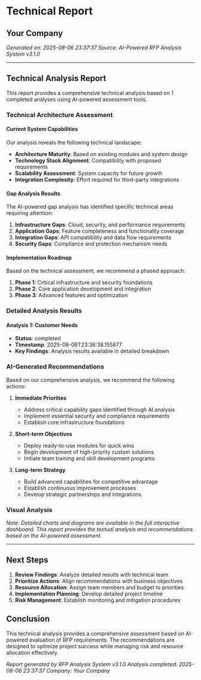 # Technical Report
## Your Company
*Generated on: 2025-08-06 23:37:37*
*Source: AI-Powered RFP Analysis System v3.1.0*

---

## Technical Analysis Report

This report provides a comprehensive technical analysis based on 1 completed analyses using AI-powered assessment tools.

### Technical Architecture Assessment

#### Current System Capabilities
Our analysis reveals the following technical landscape:

- **Architecture Maturity**: Based on existing modules and system design
- **Technology Stack Alignment**: Compatibility with proposed requirements
- **Scalability Assessment**: System capacity for future growth
- **Integration Complexity**: Effort required for third-party integrations

#### Gap Analysis Results

The AI-powered gap analysis has identified specific technical areas requiring attention:

1. **Infrastructure Gaps**: Cloud, security, and performance requirements
2. **Application Gaps**: Feature completeness and functionality coverage  
3. **Integration Gaps**: API compatibility and data flow requirements
4. **Security Gaps**: Compliance and protection mechanism needs

#### Implementation Roadmap

Based on the technical assessment, we recommend a phased approach:

1. **Phase 1**: Critical infrastructure and security foundations
2. **Phase 2**: Core application development and integration
3. **Phase 3**: Advanced features and optimization


### Detailed Analysis Results


#### Analysis 1: Customer Needs
- **Status**: completed
- **Timestamp**: 2025-08-06T23:36:38.155877
- **Key Findings**: Analysis results available in detailed breakdown


### AI-Generated Recommendations

Based on our comprehensive analysis, we recommend the following actions:

1. **Immediate Priorities**
   - Address critical capability gaps identified through AI analysis
   - Implement essential security and compliance requirements
   - Establish core infrastructure foundations

2. **Short-term Objectives** 
   - Deploy ready-to-use modules for quick wins
   - Begin development of high-priority custom solutions
   - Initiate team training and skill development programs

3. **Long-term Strategy**
   - Build advanced capabilities for competitive advantage
   - Establish continuous improvement processes
   - Develop strategic partnerships and integrations


### Visual Analysis

*Note: Detailed charts and diagrams are available in the full interactive dashboard. This report provides the textual analysis and recommendations based on the AI-powered assessment.*


---

## Next Steps

1. **Review Findings**: Analyze detailed results with technical team
2. **Prioritize Actions**: Align recommendations with business objectives
3. **Resource Allocation**: Assign team members and budget to priorities
4. **Implementation Planning**: Develop detailed project timeline
5. **Risk Management**: Establish monitoring and mitigation procedures

## Conclusion

This technical analysis provides a comprehensive assessment based on AI-powered evaluation of RFP requirements. The recommendations are designed to optimize project success while managing risk and resource allocation effectively.

*Report generated by RFP Analysis System v3.1.0*
*Analysis completed: 2025-08-06 23:37:37*
*Company: Your Company*
